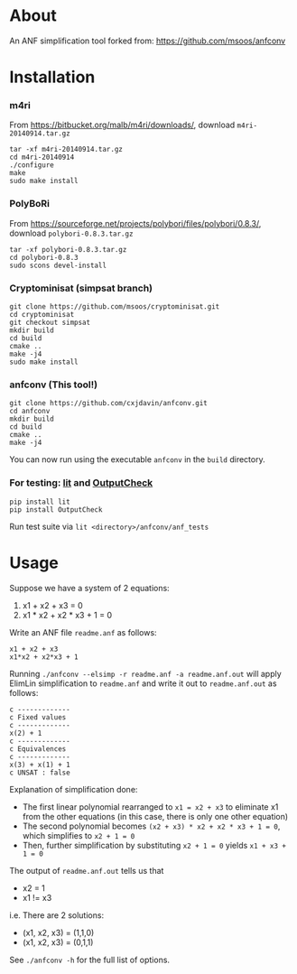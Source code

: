 # About
An ANF simplification tool forked from: https://github.com/msoos/anfconv

# Installation

### m4ri
From https://bitbucket.org/malb/m4ri/downloads/, download `m4ri-20140914.tar.gz`

```
tar -xf m4ri-20140914.tar.gz
cd m4ri-20140914
./configure
make
sudo make install
```

### PolyBoRi
From https://sourceforge.net/projects/polybori/files/polybori/0.8.3/, download `polybori-0.8.3.tar.gz`
```
tar -xf polybori-0.8.3.tar.gz
cd polybori-0.8.3
sudo scons devel-install
```

### Cryptominisat (simpsat branch)
```
git clone https://github.com/msoos/cryptominisat.git
cd cryptominisat
git checkout simpsat
mkdir build
cd build
cmake ..
make -j4
sudo make install
```

### anfconv (This tool!)
```
git clone https://github.com/cxjdavin/anfconv.git
cd anfconv
mkdir build
cd build
cmake ..
make -j4
```
You can now run using the executable `anfconv` in the `build` directory.

### For testing: [lit](https://github.com/llvm-mirror/llvm/tree/master/utils/lit) and [OutputCheck](https://github.com/stp/OutputCheck)
```
pip install lit
pip install OutputCheck
```
Run test suite via `lit <directory>/anfconv/anf_tests`

# Usage

Suppose we have a system of 2 equations:
1. x1 + x2 + x3 = 0
2. x1 \* x2 + x2 \* x3 + 1 = 0

Write an ANF file `readme.anf` as follows:
```
x1 + x2 + x3
x1*x2 + x2*x3 + 1
```

Running `./anfconv --elsimp -r readme.anf -a readme.anf.out` will apply ElimLin simplification to `readme.anf` and write it out to `readme.anf.out` as follows:
```
c -------------
c Fixed values
c -------------
x(2) + 1
c -------------
c Equivalences
c -------------
x(3) + x(1) + 1
c UNSAT : false
```
Explanation of simplification done:
* The first linear polynomial rearranged to `x1 = x2 + x3` to eliminate x1 from the other equations (in this case, there is only one other equation)
* The second polynomial becomes `(x2 + x3) * x2 + x2 * x3 + 1 = 0`, which simplifies to `x2 + 1 = 0`
* Then, further simplification by substituting `x2 + 1 = 0` yields `x1 + x3 + 1 = 0`


The output of `readme.anf.out` tells us that
* x2 = 1
* x1 != x3

i.e. There are 2 solutions:
* (x1, x2, x3) = (1,1,0)
* (x1, x2, x3) = (0,1,1)

See `./anfconv -h` for the full list of options.
